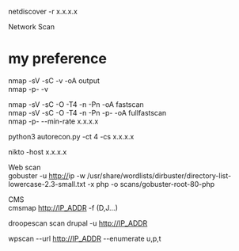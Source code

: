 netdiscover -r x.x.x.x  
  
Network Scan  
  
# my preference  
nmap -sV -sC -v -oA output <targetip>  
nmap -p- -v <targetip>  
  
  
nmap -sV -sC -O -T4 -n -Pn -oA fastscan <IP>  
nmap -sV -sC -O -T4 -n -Pn -p- -oA fullfastscan <IP>  
nmap -p- --min-rate x.x.x.x  
  
  
python3 autorecon.py -ct 4 -cs x.x.x.x  
  
  
nikto -host x.x.x.x[  
](https://infosecsanyam261.gitbook.io/tryharder/untitled)  
  
Web scan  
gobuster -u [http://](http://10.10.10.160/)ip -w /usr/share/wordlists/dirbuster/directory-list-lowercase-2.3-small.txt -x php -o scans/gobuster-root-80-php  
  
  
  
  
CMS  
cmsmap [http://IP_ADDR](http://ip_addr/) -f (D,J…)  
  
droopescan scan drupal -u [http://IP_ADDR](http://ip_addr/)  
  
wpscan --url [http://IP_ADDR](http://ip_addr/) --enumerate u,p,t